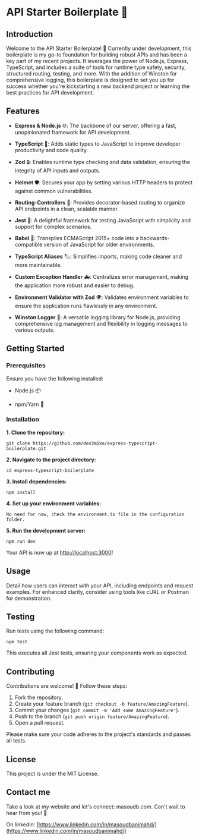 
# API Starter Boilerplate 🚀

  

## Introduction

  

Welcome to the API Starter Boilerplate! 🌟 Currently under development, this boilerplate is my go-to foundation for building robust APIs and has been a key part of my recent projects. It leverages the power of Node.js, Express, TypeScript, and includes a suite of tools for runtime type safety, security, structured routing, testing, and more. With the addition of Winston for comprehensive logging, this boilerplate is designed to set you up for success whether you're kickstarting a new backend project or learning the best practices for API development.

  

## Features

  

-  **Express & Node.js** 🌐: The backbone of our server, offering a fast, unopinionated framework for API development.

-  **TypeScript** 📘: Adds static types to JavaScript to improve developer productivity and code quality.

-  **Zod** 🔒: Enables runtime type checking and data validation, ensuring the integrity of API inputs and outputs.

-  **Helmet** 🛡️: Secures your app by setting various HTTP headers to protect against common vulnerabilities.

-  **Routing-Controllers** 🚦: Provides decorator-based routing to organize API endpoints in a clean, scalable manner.

-  **Jest** 🧪: A delightful framework for testing JavaScript with simplicity and support for complex scenarios.

-  **Babel** 🐠: Transpiles ECMAScript 2015+ code into a backwards-compatible version of JavaScript for older environments.

-  **TypeScript Aliases** 🏷️: Simplifies imports, making code cleaner and more maintainable.

-  **Custom Exception Handler** 🚑: Centralizes error management, making the application more robust and easier to debug.

-  **Environment Validator with Zod** 🌍: Validates environment variables to ensure the application runs flawlessly in any environment.

-  **Winston Logger** 📝: A versatile logging library for Node.js, providing comprehensive log management and flexibility in logging messages to various outputs.

  

## Getting Started

  

### Prerequisites

  

Ensure you have the following installed:

  

- Node.js 📦

- npm/Yarn 🧶

  

### Installation

  

**1. Clone the repository:**

    git clone https://github.com/dev3mike/express-typescript-boilerplate.git
 

**2. Navigate to the project directory:**

    cd express-typescript-boilerplate

**3. Install dependencies:**

    npm install

**4. Set up your environment variables:**

    No need for now, check the environment.ts file in the configuration folder.

**5. Run the development server:**

    npm run dev

  
Your API is now up at [http://localhost:3000](http://localhost:3000)!


## Usage

Detail how users can interact with your API, including endpoints and request examples. For enhanced clarity, consider using tools like cURL or Postman for demonstration.


## Testing

Run tests using the following command:

    npm test

This executes all Jest tests, ensuring your components work as expected.

  
## Contributing

Contributions are welcome! 🙌 Follow these steps:

1. Fork the repository.
2. Create your feature branch (`git checkout -b feature/AmazingFeature`).
3. Commit your changes (`git commit -m 'Add some AmazingFeature'`).
4. Push to the branch (`git push origin feature/AmazingFeature`).
5. Open a pull request.

Please make sure your code adheres to the project's standards and passes all tests.


## License
This project is under the MIT License.

## Contact me
Take a look at my website and let's connect: masoudb.com. Can't wait to hear from you! 🌟

On linkedin: [https://www.linkedin.com/in/masoudbanimahd/](https://www.linkedin.com/in/masoudbanimahd/)